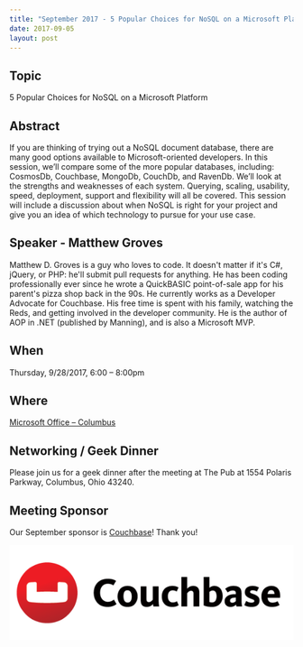 ```yaml
---
title: "September 2017 - 5 Popular Choices for NoSQL on a Microsoft Platform"
date: 2017-09-05
layout: post
---
```


## Topic

5 Popular Choices for NoSQL on a Microsoft Platform

## Abstract

If you are thinking of trying out a NoSQL document database, there are many good options available to Microsoft-oriented developers. In this session, we’ll compare some of the more popular databases, including: CosmosDb, Couchbase, MongoDb, CouchDb, and RavenDb. We’ll look at the strengths and weaknesses of each system. Querying, scaling, usability, speed, deployment, support and flexibility will all be covered. This session will include a discussion about when NoSQL is right for your project and give you an idea of which technology to pursue for your use case.

## Speaker - Matthew Groves

Matthew D. Groves is a guy who loves to code.  It doesn't matter if it's C#, jQuery, or PHP: he'll submit pull requests for anything.  He has been coding professionally ever since he wrote a QuickBASIC point-of-sale app for his parent's pizza shop back in the 90s.  He currently works as a Developer Advocate for Couchbase. His free time is spent with his family, watching the Reds, and getting involved in the developer community.  He is the author of AOP in .NET (published by Manning), and is also a Microsoft MVP.

## When

Thursday, 9/28/2017, 6:00 – 8:00pm

## Where

[Microsoft Office – Columbus](http://maps.google.com/maps?f=q&amp;hl=en&amp;q=8800+Lyra+Dr.+Columbus,+OH+43240&amp;om=1)

## Networking / Geek Dinner

Please join us for a geek dinner after the meeting at The Pub at 1554 Polaris Parkway, Columbus, Ohio 43240.

## Meeting Sponsor

Our September sponsor is [Couchbase](https://developer.couchbase.com/)! Thank you!

[![Couchbase](/images/sponsors/couchbase_large.png)](https://developer.couchbase.com/)